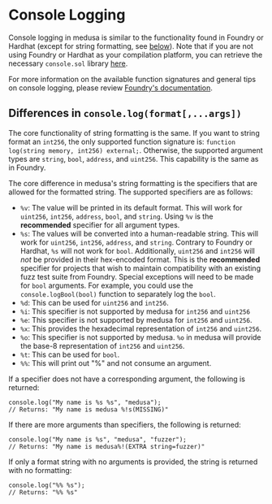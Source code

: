 # Console Logging

Console logging in medusa is similar to the functionality found in Foundry or Hardhat (except for string formatting,
see [below](#differences-in-consolelogformatargs)). Note that if you are not using
Foundry or Hardhat as your compilation platform, you can retrieve the necessary `console.sol` library
[here](https://github.com/foundry-rs/forge-std/blob/master/src/console.sol).

For more information on the available function signatures and general tips on console logging, please review [Foundry's
documentation](https://book.getfoundry.sh/reference/forge-std/console-log#console-logging).

## Differences in `console.log(format[,...args])`

The core functionality of string formatting is the same. If you want to string format an `int256`, the only supported function signature is:
`function log(string memory, int256) external;`. Otherwise, the supported argument types are `string`, `bool`, `address`,
and `uint256`. This capability is the same as in Foundry.

The core difference in medusa's string formatting is the specifiers that are allowed for the
formatted string. The supported specifiers are as follows:

- `%v`: The value will be printed in its default format. This will work for `uint256`, `int256`, `address`,
  `bool`, and `string`. Using `%v` is the **recommended** specifier for all argument types.
- `%s`: The values will be converted into a human-readable string. This will work for `uint256`, `int256`, `address`, and
  `string`. Contrary to Foundry or Hardhat, `%s` will not work for `bool`. Additionally, `uint256` and `int256` will _not_
  be provided in their hex-encoded format. This is the **recommended** specifier for projects that wish to maintain
  compatibility with an existing fuzz test suite from Foundry. Special exceptions will need to be made for `bool` arguments.
  For example, you could use the `console.logBool(bool)` function to separately log the `bool`.
- `%d`: This can be used for `uint256` and `int256`.
- `%i`: This specifier is not supported by medusa for `int256` and `uint256`
- `%e`: This specifier is not supported by medusa for `int256` and `uint256`.
- `%x`: This provides the hexadecimal representation of `int256` and `uint256`.
- `%o`: This specifier is not supported by medusa. `%o` in medusa will provide the base-8 representation of `int256` and
  `uint256`.
- `%t`: This can be used for `bool`.
- `%%`: This will print out "%" and not consume an argument.

If a specifier does not have a corresponding argument, the following is returned:

```solidity
console.log("My name is %s %s", "medusa");
// Returns: "My name is medusa %!s(MISSING)"
```

If there are more arguments than specifiers, the following is returned:

```solidity
console.log("My name is %s", "medusa", "fuzzer");
// Returns: "My name is medusa%!(EXTRA string=fuzzer)"
```

If only a format string with no arguments is provided, the string is returned with no formatting:

```solidity
console.log("%% %s");
// Returns: "%% %s"
```
